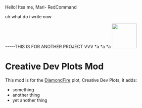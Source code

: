 Hello! Itsa me, Mari- RedCommand


uh what do i write now

-----THIS IS FOR ANOTHER PROJECT VVV
*a
*a
*a
<img src="https://cdn.discordapp.com/attachments/875324438147645473/887596860053807115/Untitled_1.png" width="80" height="80"/>
# Creative Dev Plots Mod 
This mod is for the [DiamondFire](mcdiamondfire.com) plot, Creative Dev Plots, it adds:
* something
* another thing
* yet another thing
